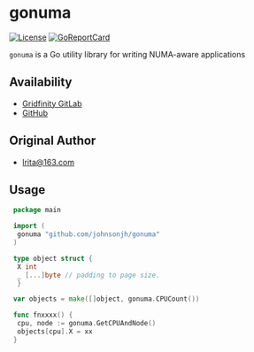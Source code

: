 # gonuma

[![License](http://img.shields.io/badge/license-mit-blue.svg)](https://raw.githubusercontent.com/johnsonjh/gonuma/master/LICENSE)
[![GoReportCard](https://goreportcard.com/badge/github.com/johnsonjh/gonuma)](https://goreportcard.com/report/github.com/johnsonjh/gonuma)

`gonuma` is a Go utility library for writing NUMA-aware applications

## Availability

* [Gridfinity GitLab](https://gitlab.gridfinity.com/jeff/go-numa)
* [GitHub](https://github.com/johnsonjh/gonuma)

## Original Author

* [lrita@163.com](https://github.com/lrita/numa)

## Usage

```go
 package main

 import (
  gonuma "github.com/johnsonjh/gonuma"
 )

 type object struct {
  X int
  _ [...]byte // padding to page size.
  }

 var objects = make([]object, gonuma.CPUCount())

 func fnxxxx() {
  cpu, node := gonuma.GetCPUAndNode()
  objects[cpu].X = xx
 }
```
